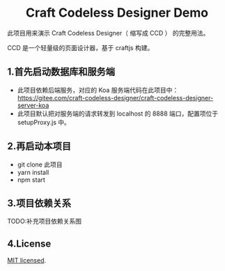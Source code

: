 <h1 align="center">Craft Codeless Designer Demo</h1>

此项目用来演示 Craft Codeless Designer（ 缩写成 CCD ） 的完整用法。

CCD 是一个轻量级的页面设计器，基于 craftjs 构建。

## 1.首先启动数据库和服务端

- 此项目依赖后端服务，对应的 Koa 服务端代码在此项目中：https://gitee.com/craft-codeless-designer/craft-codeless-designer-server-koa
- 此项目默认把对服务端的请求转发到 localhost 的 8888 端口，配置项位于 setupProxy.js 中。

## 2.再启动本项目

- git clone 此项目
- yarn install
- npm start

## 3.项目依赖关系

TODO:补充项目依赖关系图

## 4.License

[MIT licensed](./LICENSE).
